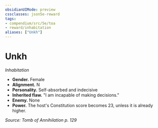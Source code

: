 ```yaml
---
obsidianUIMode: preview
cssclasses: json5e-reward
tags:
- compendium/src/5e/toa
- reward/inhabitation
aliases: ["Unkh"]
---
```

# Unkh
*Inhabitation*  

- **Gender.** Female  
- **Alignment.** N  
- **Personality.** Self-absorbed and indecisive  
- **Inherited flaw.** "I am incapable of making decisions."  
- **Enemy.** None  
- **Power.** The host's Constitution score becomes 23, unless it is already higher.  

*Source: Tomb of Annihilation p. 129*